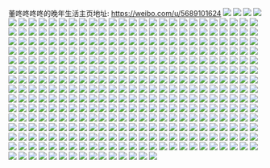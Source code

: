 董咚咚咚咚的晚年生活主页地址: https://weibo.com/u/5689101624 
![](https://wx4.sinaimg.cn/mw2000/006d0TdCly1h90rtd1iqdj32bg340hdv.jpg) 
![](https://wx4.sinaimg.cn/mw2000/006d0TdCly1h90rt6ssktj32c03404qs.jpg) 
![](https://wx4.sinaimg.cn/mw2000/006d0TdCly1h90ru04loxj32c03407wj.jpg) 
![](https://wx4.sinaimg.cn/mw2000/006d0TdCly1h90rtgfsg6j32d035cqv7.jpg) 
![](https://wx4.sinaimg.cn/mw2000/006d0TdCly1h90rtkjqp5j32c03401l1.jpg) 
![](https://wx4.sinaimg.cn/mw2000/006d0TdCly1h90rtp6ncnj32c0340e83.jpg) 
![](https://wx4.sinaimg.cn/mw2000/006d0TdCly1h8xc2j6lstj30u0140dpm.jpg) 
![](https://wx4.sinaimg.cn/mw2000/006d0TdCly1h8xc2ltqsgj30u0140drj.jpg) 
![](https://wx4.sinaimg.cn/mw2000/006d0TdCly1h8xc2oa3v7j30u014aaka.jpg) 
![](https://wx4.sinaimg.cn/mw2000/006d0TdCly1h8xc2udw3hj30u0140thd.jpg) 
![](https://wx4.sinaimg.cn/mw2000/006d0TdCly1h8e4ky6iigj30u01hc13l.jpg) 
![](https://wx4.sinaimg.cn/mw2000/006d0TdCly1h7zz22ar96j30u01hcak2.jpg) 
![](https://wx4.sinaimg.cn/mw2000/006d0TdCly1h7wac0k10sj30u01hcnaq.jpg) 
![](https://wx4.sinaimg.cn/mw2000/006d0TdCly1h6l8coygzzj30my0o6q65.jpg) 
![](https://wx4.sinaimg.cn/mw2000/006d0TdCly1h6jsp7yjtkj30pl0a7gmw.jpg) 
![](https://wx4.sinaimg.cn/mw2000/006d0TdCly1h6jsp7mgtkj30s30e1q4e.jpg) 
![](https://wx4.sinaimg.cn/mw2000/006d0TdCly1h6dh3ia4bbj30gr0fttc8.jpg) 
![](https://wx4.sinaimg.cn/mw2000/006d0TdCly1h6dh3mez3uj30jg0heweo.jpg) 
![](https://wx4.sinaimg.cn/mw2000/006d0TdCly1h62das204bj30u01hcgzb.jpg) 
![](https://wx4.sinaimg.cn/mw2000/006d0TdCly1h5qv828cnmj30u0140443.jpg) 
![](https://wx4.sinaimg.cn/mw2000/006d0TdCly1h5qv7y08utj30u00u0q7w.jpg) 
![](https://wx4.sinaimg.cn/mw2000/006d0TdCly1h4ivww5db6j30u01hcqc3.jpg) 
![](https://wx4.sinaimg.cn/mw2000/006d0TdCly1h4g52qir64j30n01dsk8h.jpg) 
![](https://wx4.sinaimg.cn/mw2000/006d0TdCly1h3w2jp72zsj30v115daeu.jpg) 
![](https://wx4.sinaimg.cn/mw2000/006d0TdCly1h3w2lhcdkzj31hc0u07pi.jpg) 
![](https://wx4.sinaimg.cn/mw2000/006d0TdCly1h3w2jou9m3j30u01hck02.jpg) 
![](https://wx4.sinaimg.cn/mw2000/006d0TdCly1h2ndp1p317j31dc110ahz.jpg) 
![](https://wx4.sinaimg.cn/mw2000/006d0TdCly1h2ndp1fhynj31400u0k80.jpg) 
![](https://wx4.sinaimg.cn/mw2000/006d0TdCly1h2ndsm7jpkj33402c0x6r.jpg) 
![](https://wx4.sinaimg.cn/mw2000/006d0TdCly1h2ndzq0namj31400u0wk6.jpg) 
![](https://wx4.sinaimg.cn/mw2000/006d0TdCly1h2ndp277dkj31400u0gzt.jpg) 
![](https://wx4.sinaimg.cn/mw2000/006d0TdCly1h2ndwb8z14j30u00miwnk.jpg) 
![](https://wx4.sinaimg.cn/mw2000/006d0TdCly1h2ndsmw0gnj30qo0zkte4.jpg) 
![](https://wx4.sinaimg.cn/mw2000/006d0TdCly1h2ndp7g7tsj32801o01ky.jpg) 
![](https://wx4.sinaimg.cn/mw2000/006d0TdCly1h2ndp7xzfvj32801o0hdt.jpg) 
![](https://wx4.sinaimg.cn/mw2000/006d0TdCly1h2ndp98muwj32801o0x6p.jpg) 
![](https://wx4.sinaimg.cn/mw2000/006d0TdCly1h2ndp8ekmvj32801o0hdt.jpg) 
![](https://wx4.sinaimg.cn/mw2000/006d0TdCly1h2ndzqgfrej30mi0u0wlk.jpg) 
![](https://wx4.sinaimg.cn/mw2000/006d0TdCly1h2ndp2f4whj31400u0jx6.jpg) 
![](https://wx4.sinaimg.cn/mw2000/006d0TdCly1h2ndpv5u0aj31nw2oox6p.jpg) 
![](https://wx4.sinaimg.cn/mw2000/006d0TdCly1h2ndpwbk0nj334022ob2a.jpg) 
![](https://wx4.sinaimg.cn/mw2000/006d0TdCly1h2ndpwzpknj33402c0kjl.jpg) 
![](https://wx4.sinaimg.cn/mw2000/006d0TdCly1h24gs1vzetj30u01hc4av.jpg) 
![](https://wx4.sinaimg.cn/mw2000/006d0TdCly1h24gs9tzxgj31o02801kh.jpg) 
![](https://wx4.sinaimg.cn/mw2000/006d0TdCly1h1bu8v2vcmj30s21dvq8d.jpg) 
![](https://wx4.sinaimg.cn/mw2000/006d0TdCly1h14k18mad5j30u01hce3b.jpg) 
![](https://wx4.sinaimg.cn/mw2000/006d0TdCly1h110m5arndj31o0280x6p.jpg) 
![](https://wx4.sinaimg.cn/mw2000/006d0TdCly1h110m9xwt6j31hc0u0dvf.jpg) 
![](https://wx4.sinaimg.cn/mw2000/006d0TdCly1h110m6ryc8j32801o0npe.jpg) 
![](https://wx4.sinaimg.cn/mw2000/006d0TdCly1h110mcioxsj31o02807wh.jpg) 
![](https://wx4.sinaimg.cn/mw2000/006d0TdCly1h110n2hroxj31o02807wi.jpg) 
![](https://wx4.sinaimg.cn/mw2000/006d0TdCly1h110mbmjwpj31o0280b29.jpg) 
![](https://wx4.sinaimg.cn/mw2000/006d0TdCly1h110m91w59j32c0340kjn.jpg) 
![](https://wx4.sinaimg.cn/mw2000/006d0TdCly1h0wuqu58vaj30mz0b9my2.jpg) 
![](https://wx4.sinaimg.cn/mw2000/006d0TdCly1h0qtyeepupj32801o0h8k.jpg) 
![](https://wx4.sinaimg.cn/mw2000/006d0TdCly1h0qty5jy3ij32801o0hd8.jpg) 
![](https://wx4.sinaimg.cn/mw2000/006d0TdCly1h0qty0q1l9j31o0280b29.jpg) 
![](https://wx4.sinaimg.cn/mw2000/006d0TdCly1h0qty1qds1j31o0280npd.jpg) 
![](https://wx4.sinaimg.cn/mw2000/006d0TdCly1h0qty6jbubj32801o0npd.jpg) 
![](https://wx4.sinaimg.cn/mw2000/006d0TdCly1h0qty76sr7j32801o0e81.jpg) 
![](https://wx4.sinaimg.cn/mw2000/006d0TdCly1h0qty889raj32801o0qv5.jpg) 
![](https://wx4.sinaimg.cn/mw2000/006d0TdCly1h0qtyao7nuj31o0280npd.jpg) 
![](https://wx4.sinaimg.cn/mw2000/006d0TdCly1h0qtybe36uj31o0280kjl.jpg) 
![](https://wx4.sinaimg.cn/mw2000/006d0TdCly1h0qtydvtyej32801o0hdt.jpg) 
![](https://wx4.sinaimg.cn/mw2000/006d0TdCly1h0qty9mldej316o1im1kx.jpg) 
![](https://wx4.sinaimg.cn/mw2000/006d0TdCly1h0qtyczalfj31o0280npd.jpg) 
![](https://wx4.sinaimg.cn/mw2000/006d0TdCly1h0qty8ww40j31o0280u0x.jpg) 
![](https://wx4.sinaimg.cn/mw2000/006d0TdCly1h0qtyfj60aj31iz1h6nnx.jpg) 
![](https://wx4.sinaimg.cn/mw2000/006d0TdCly1h0qtyf1rq1j32801o04qp.jpg) 
![](https://wx4.sinaimg.cn/mw2000/006d0TdCly1h0qtxzzrfuj31o0280b29.jpg) 
![](https://wx4.sinaimg.cn/mw2000/006d0TdCly1h0qtyfzuc7j30zy0qzdmo.jpg) 
![](https://wx4.sinaimg.cn/mw2000/006d0TdCly1h02tq9mtlqj31hc0u0ncj.jpg) 
![](https://wx4.sinaimg.cn/mw2000/006d0TdCly1h02tqtqzruj32c0340u0z.jpg) 
![](https://wx4.sinaimg.cn/mw2000/006d0TdCly1gzy87j7khkj32801o0twy.jpg) 
![](https://wx4.sinaimg.cn/mw2000/006d0TdCly1gzy88buwo0j31o02801kx.jpg) 
![](https://wx4.sinaimg.cn/mw2000/006d0TdCly1gzy899kc73j32801o0hdt.jpg) 
![](https://wx4.sinaimg.cn/mw2000/006d0TdCly1gz4wkdbzkhj32ps1j0kjm.jpg) 
![](https://wx4.sinaimg.cn/mw2000/006d0TdCly1gz1gh9hk0fj30u01hcqdz.jpg) 
![](https://wx4.sinaimg.cn/mw2000/006d0TdCly1gyxbl1b6x2j30u01hc16d.jpg) 
![](https://wx4.sinaimg.cn/mw2000/006d0TdCly1gykcw4sb5kj33k02o0b2a.jpg) 
![](https://wx4.sinaimg.cn/mw2000/006d0TdCly1gykcv05tu5j31o0280u0x.jpg) 
![](https://wx4.sinaimg.cn/mw2000/006d0TdCly1gxxy4dc5z7j30u0140wmy.jpg) 
![](https://wx4.sinaimg.cn/mw2000/006d0TdCly1gxxy4ei47nj31400u0qc1.jpg) 
![](https://wx4.sinaimg.cn/mw2000/006d0TdCly1gxxy4cm9usj30u0140ai3.jpg) 
![](https://wx4.sinaimg.cn/mw2000/006d0TdCly1gxvnf5wv9zj31o02801kx.jpg) 
![](https://wx4.sinaimg.cn/mw2000/006d0TdCly1gxvnf6a2sfj30u01hcqck.jpg) 
![](https://wx4.sinaimg.cn/mw2000/006d0TdCly1gx1vix40taj336u26w7wi.jpg) 
![](https://wx4.sinaimg.cn/mw2000/006d0TdCly1gx1vj0grz0j32ls4mob2h.jpg) 
![](https://wx4.sinaimg.cn/mw2000/006d0TdCly1gx1viwb9xaj32kt47ku0x.jpg) 
![](https://wx4.sinaimg.cn/mw2000/006d0TdCly1gx1vjr9qggj32c0340qv6.jpg) 
![](https://wx4.sinaimg.cn/mw2000/006d0TdCly1gwts6x83pjj32c0340x6q.jpg) 
![](https://wx4.sinaimg.cn/mw2000/006d0TdCly1gwp31bcxcjj30u01hcap4.jpg) 
![](https://wx4.sinaimg.cn/mw2000/006d0TdCly1gw8pmx9e3dj32c02c0kjm.jpg) 
![](https://wx4.sinaimg.cn/mw2000/006d0TdCly1gw8pmzuqtsj30n01ds7wh.jpg) 
![](https://wx4.sinaimg.cn/mw2000/006d0TdCly1gw8pmw28kwj30n01ds7wh.jpg) 
![](https://wx4.sinaimg.cn/mw2000/006d0TdCly1gvky56477aj60k00zkgq202.jpg) 
![](https://wx4.sinaimg.cn/mw2000/006d0TdCly1gsl7fz44b3j32c02c0e82.jpg) 
![](https://wx4.sinaimg.cn/mw2000/006d0TdCly1gsl7g0n9tuj32c02c04qq.jpg) 
![](https://wx4.sinaimg.cn/mw2000/006d0TdCly1gsl7g2ivz2j32c02c0u0y.jpg) 
![](https://wx4.sinaimg.cn/mw2000/006d0TdCly1gsl7g5wdg4j32c02c0npd.jpg) 
![](https://wx4.sinaimg.cn/mw2000/006d0TdCly1gsl7g7kciwj32c03401kz.jpg) 
![](https://wx4.sinaimg.cn/mw2000/006d0TdCly1gsl7g8q47cj32c02c0x6p.jpg) 
![](https://wx4.sinaimg.cn/mw2000/006d0TdCly1gsl7gaavxkj33402c0qv5.jpg) 
![](https://wx4.sinaimg.cn/mw2000/006d0TdCly1gsl7gevc9kj32c0340x6t.jpg) 
![](https://wx4.sinaimg.cn/mw2000/006d0TdCly1gsl7fxpq43j32c03407wi.jpg) 
![](https://wx4.sinaimg.cn/mw2000/006d0TdCly1gsl7ggzglfj33402c0qv6.jpg) 
![](https://wx4.sinaimg.cn/mw2000/006d0TdCly1gsl7hmc3kej32c0340kjm.jpg) 
![](https://wx4.sinaimg.cn/mw2000/006d0TdCly1gsl7hnpxrjj32c03404qq.jpg) 
![](https://wx4.sinaimg.cn/mw2000/006d0TdCly1gsl7i9kwe3j32c0340b2a.jpg) 
![](https://wx4.sinaimg.cn/mw2000/006d0TdCly1gsl7ic6os7j32c0340kjm.jpg) 
![](https://wx4.sinaimg.cn/mw2000/006d0TdCly1gsl7idhhdoj32c0340u0x.jpg) 
![](https://wx4.sinaimg.cn/mw2000/006d0TdCly1gs2inzydgvj318q0p67tv.jpg) 
![](https://wx4.sinaimg.cn/mw2000/006d0TdCly1gs2inzicfcj30tz0mitsw.jpg) 
![](https://wx4.sinaimg.cn/mw2000/006d0TdCly1gry933atwkj30u01hc7js.jpg) 
![](https://wx4.sinaimg.cn/mw2000/006d0TdCly1gry934htutj32c02c01kx.jpg) 
![](https://wx4.sinaimg.cn/mw2000/006d0TdCly1gry932hjtej32c02c07wh.jpg) 
![](https://wx4.sinaimg.cn/mw2000/006d0TdCly1gry935b08fj30mi0miwve.jpg) 
![](https://wx4.sinaimg.cn/mw2000/006d0TdCly1gry9363771j33402c0tr8.jpg) 
![](https://wx4.sinaimg.cn/mw2000/006d0TdCly1gry938aoocj63402c0u0x02.jpg) 
![](https://wx4.sinaimg.cn/mw2000/006d0TdCly1gry933q43mj30u01hcnda.jpg) 
![](https://wx4.sinaimg.cn/mw2000/006d0TdCly1gry939kraoj32c02c01kx.jpg) 
![](https://wx4.sinaimg.cn/mw2000/006d0TdCly1gry93b3a8gj30u01hc7gd.jpg) 
![](https://wx4.sinaimg.cn/mw2000/006d0TdCly1grmp3p90lij30au01j3ya.jpg) 
![](https://wx4.sinaimg.cn/mw2000/006d0TdCly1grmp3p3tzhj30ad02vmx0.jpg) 
![](https://wx4.sinaimg.cn/mw2000/006d0TdCly1gqq6lfd8otj30u01hcqbg.jpg) 
![](https://wx4.sinaimg.cn/mw2000/006d0TdCly1gqq6lfud0aj30u0140ah5.jpg) 
![](https://wx4.sinaimg.cn/mw2000/006d0TdCly1gq22y48jgoj31400u0gsk.jpg) 
![](https://wx4.sinaimg.cn/mw2000/006d0TdCly1gq22y4lx3mj31400u0aet.jpg) 
![](https://wx4.sinaimg.cn/mw2000/006d0TdCly1gpo76nqwi3j30qo1n9432.jpg) 
![](https://wx4.sinaimg.cn/mw2000/006d0TdCly1gpo76or55rj30u0140qir.jpg) 
![](https://wx4.sinaimg.cn/mw2000/006d0TdCly1gpo76pnqhuj31400u07hn.jpg) 
![](https://wx4.sinaimg.cn/mw2000/006d0TdCly1gpo76s2ra6j31400u07fp.jpg) 
![](https://wx4.sinaimg.cn/mw2000/006d0TdCly1gp9779sl84j30u01400yq.jpg) 
![](https://wx4.sinaimg.cn/mw2000/006d0TdCly1gp977aofsbj30u00u04a6.jpg) 
![](https://wx4.sinaimg.cn/mw2000/006d0TdCly1gp977bf9n2j30u00u0qc7.jpg) 
![](https://wx4.sinaimg.cn/mw2000/006d0TdCly1gp977ca0z7j31400u0am0.jpg) 
![](https://wx4.sinaimg.cn/mw2000/006d0TdCly1gp977d3cw0j31400u04cd.jpg) 
![](https://wx4.sinaimg.cn/mw2000/006d0TdCly1gp977e3znuj31400u0gxk.jpg) 
![](https://wx4.sinaimg.cn/mw2000/006d0TdCly1gp977feqhdj31400u0144.jpg) 
![](https://wx4.sinaimg.cn/mw2000/006d0TdCly1gp977gco8ij30u01407cv.jpg) 
![](https://wx4.sinaimg.cn/mw2000/006d0TdCly1gp977hc9jpj30u0140tfp.jpg) 
![](https://wx4.sinaimg.cn/mw2000/006d0TdCly1gp977mp32fj30u0140wn0.jpg) 
![](https://wx4.sinaimg.cn/mw2000/006d0TdCly1gp977nyxorj30u01407ca.jpg) 
![](https://wx4.sinaimg.cn/mw2000/006d0TdCly1gp977orv5ij30u0140461.jpg) 
![](https://wx4.sinaimg.cn/mw2000/006d0TdCly1gp977phcfjj30u014044o.jpg) 
![](https://wx4.sinaimg.cn/mw2000/006d0TdCly1gp977uhvisj30u01407gz.jpg) 
![](https://wx4.sinaimg.cn/mw2000/006d0TdCly1gp977w3a4rj30u0140dn8.jpg) 
![](https://wx4.sinaimg.cn/mw2000/006d0TdCly1gp977x7hn4j30u0140tgx.jpg) 
![](https://wx4.sinaimg.cn/mw2000/006d0TdCly1gp977yk5qsj30u0140dr1.jpg) 
![](https://wx4.sinaimg.cn/mw2000/006d0TdCly1gp977zkfbgj30u0140qc8.jpg) 
![](https://wx4.sinaimg.cn/mw2000/006d0TdCly1gp0kszey19j32c0340npf.jpg) 
![](https://wx4.sinaimg.cn/mw2000/006d0TdCly1gp0ksx0q70j313s0n0twa.jpg) 
![](https://wx4.sinaimg.cn/mw2000/006d0TdCly1goxmho2gc3j32c02c0kjm.jpg) 
![](https://wx4.sinaimg.cn/mw2000/006d0TdCly1goxmhqanzmj32801o01ky.jpg) 
![](https://wx4.sinaimg.cn/mw2000/006d0TdCly1goxmhs6kouj32801o0kjn.jpg) 
![](https://wx4.sinaimg.cn/mw2000/006d0TdCly1goxmhws2u2j31o0280hdv.jpg) 
![](https://wx4.sinaimg.cn/mw2000/006d0TdCly1goxmhxsungj31o0280b2b.jpg) 
![](https://wx4.sinaimg.cn/mw2000/006d0TdCly1goxmhzfmmgj33402c0npe.jpg) 
![](https://wx4.sinaimg.cn/mw2000/006d0TdCly1goxmi1vfpvj32c0340qv5.jpg) 
![](https://wx4.sinaimg.cn/mw2000/006d0TdCly1goxmi4whaqj32c0340e84.jpg) 
![](https://wx4.sinaimg.cn/mw2000/006d0TdCly1goxmi7kqhej32c02c0u0x.jpg) 
![](https://wx4.sinaimg.cn/mw2000/006d0TdCly1goxmia7rnjj32c0340hdv.jpg) 
![](https://wx4.sinaimg.cn/mw2000/006d0TdCly1goxmic53qlj33402c0kjl.jpg) 
![](https://wx4.sinaimg.cn/mw2000/006d0TdCly1goxmieex7lj32c0340u0y.jpg) 
![](https://wx4.sinaimg.cn/mw2000/006d0TdCly1goxmig0peuj33402c0kjm.jpg) 
![](https://wx4.sinaimg.cn/mw2000/006d0TdCly1goxmhv487hj32c03401l0.jpg) 
![](https://wx4.sinaimg.cn/mw2000/006d0TdCly1goxmii9uexj32c03401kx.jpg) 
![](https://wx4.sinaimg.cn/mw2000/006d0TdCly1goxmij9v9fj30u0140wh6.jpg) 
![](https://wx4.sinaimg.cn/mw2000/006d0TdCly1goxmhnc9l1j30u0140te3.jpg) 
![](https://wx4.sinaimg.cn/mw2000/006d0TdCly1gorwlao6fyj32c02c01kx.jpg) 
![](https://wx4.sinaimg.cn/mw2000/006d0TdCly1gorwlcjy2aj32c02c01kx.jpg) 
![](https://wx4.sinaimg.cn/mw2000/006d0TdCly1gorwle9vk7j32c02c0axo.jpg) 
![](https://wx4.sinaimg.cn/mw2000/006d0TdCly1gorwlirkb1j32c02c0npd.jpg) 
![](https://wx4.sinaimg.cn/mw2000/006d0TdCly1gorwl7x9mdj32c03401kz.jpg) 
![](https://wx4.sinaimg.cn/mw2000/006d0TdCly1gorwlm1e7qj32c02c07wh.jpg) 
![](https://wx4.sinaimg.cn/mw2000/006d0TdCly1gorwlowpnbj32c02c0b29.jpg) 
![](https://wx4.sinaimg.cn/mw2000/006d0TdCly1gorwlqdnpaj30pp19qqc5.jpg) 
![](https://wx4.sinaimg.cn/mw2000/006d0TdCly1gorwlr6w2lj32c02c01gq.jpg) 
![](https://wx4.sinaimg.cn/mw2000/006d0TdCly1gorwltrs9ij32c02c04qp.jpg) 
![](https://wx4.sinaimg.cn/mw2000/006d0TdCly1gorwmdsc1pj32c02c0b29.jpg) 
![](https://wx4.sinaimg.cn/mw2000/006d0TdCly1gorwmi9ibcj32c0340b2a.jpg) 
![](https://wx4.sinaimg.cn/mw2000/006d0TdCly1gorwmjp5cqj31400u0gx0.jpg) 
![](https://wx4.sinaimg.cn/mw2000/006d0TdCly1gorwm9mv0rj32c0340hdt.jpg) 
![](https://wx4.sinaimg.cn/mw2000/006d0TdCly1gntu00cxfmj33402c04qq.jpg) 
![](https://wx4.sinaimg.cn/mw2000/006d0TdCly1gntu08m6hhj32c0340hdt.jpg) 
![](https://wx4.sinaimg.cn/mw2000/006d0TdCly1gnttzutu0fj32c0340kjl.jpg) 
![](https://wx4.sinaimg.cn/mw2000/006d0TdCly1gnmuiy3wgfj32c03401ky.jpg) 
![](https://wx4.sinaimg.cn/mw2000/006d0TdCly1gn93omqc12j30kb071q3p.jpg) 
![](https://wx4.sinaimg.cn/mw2000/006d0TdCly1gn93omjxykj30u00gytat.jpg) 
![](https://wx4.sinaimg.cn/mw2000/006d0TdCly1gn4ln5r08fj30k00zk0v5.jpg) 
![](https://wx4.sinaimg.cn/mw2000/006d0TdCly1gn05bjuln4j32c03401ia.jpg) 
![](https://wx4.sinaimg.cn/mw2000/006d0TdCly1gmy4k2g9rgj31400u0tg0.jpg) 
![](https://wx4.sinaimg.cn/mw2000/006d0TdCly1gmub1n8cwmj30c30fvq48.jpg) 
![](https://wx4.sinaimg.cn/mw2000/006d0TdCly1gm9st49gyuj30n04z01ky.jpg) 
![](https://wx4.sinaimg.cn/mw2000/006d0TdCly1gm9ssg81gxj30n0374dzo.jpg) 
![](https://wx4.sinaimg.cn/mw2000/006d0TdCly1gm9ssac0p3j30n03w44qp.jpg) 
![](https://wx4.sinaimg.cn/mw2000/006d0TdCly1gm9st8y76cj30n045mb29.jpg) 
![](https://wx4.sinaimg.cn/mw2000/006d0TdCgy1glt6hhy0mmj32bc2bckjn.jpg) 
![](https://wx4.sinaimg.cn/mw2000/006d0TdCgy1glt6hjrfssj31jk2bcu0x.jpg) 
![](https://wx4.sinaimg.cn/mw2000/006d0TdCgy1glt6hggi06j32c02c0x6p.jpg) 
![](https://wx4.sinaimg.cn/mw2000/006d0TdCgy1glt6hkxvvoj313u0tunpd.jpg) 
![](https://wx4.sinaimg.cn/mw2000/006d0TdCly1gljqo09i9mj31hc0u0k12.jpg) 
![](https://wx4.sinaimg.cn/mw2000/006d0TdCgy1glhb9l4nebj32c02c01ky.jpg) 
![](https://wx4.sinaimg.cn/mw2000/006d0TdCly1gl5ecz1jzlj32c02c0b2a.jpg) 
![](https://wx4.sinaimg.cn/mw2000/006d0TdCly1gl5ecx7818j32c02c0qv5.jpg) 
![](https://wx4.sinaimg.cn/mw2000/006d0TdCly1gl5edqcssdj32c02c0qv6.jpg) 
![](https://wx4.sinaimg.cn/mw2000/006d0TdCly1gl5edu5gvsj32c02c0kjl.jpg) 
![](https://wx4.sinaimg.cn/mw2000/006d0TdCly1gl5edy3klvj32c02c0b2a.jpg) 
![](https://wx4.sinaimg.cn/mw2000/006d0TdCly1gl5ee08pbxj32c02c07wi.jpg) 
![](https://wx4.sinaimg.cn/mw2000/006d0TdCly1gl5ee2s9w1j32c02c0u0x.jpg) 
![](https://wx4.sinaimg.cn/mw2000/006d0TdCgy1gkj3xg327oj32c02c0npd.jpg) 
![](https://wx4.sinaimg.cn/mw2000/006d0TdCgy1gkj3xgxvvzj32c02c0kjl.jpg) 
![](https://wx4.sinaimg.cn/mw2000/006d0TdCly1gk500o19cyj30k00zkq5o.jpg) 
![](https://wx4.sinaimg.cn/mw2000/006d0TdCly1gjw3znj7fgj30m80gen57.jpg) 
![](https://wx4.sinaimg.cn/mw2000/006d0TdCly1gjw4062k20j30n00l4dhi.jpg) 
![](https://wx4.sinaimg.cn/mw2000/006d0TdCly1gjw40ipinfj32801o0e81.jpg) 
![](https://wx4.sinaimg.cn/mw2000/006d0TdCly1gjw40jkzh8j32c0340hb9.jpg) 
![](https://wx4.sinaimg.cn/mw2000/006d0TdCly1gjw406m4nlj32c02c0npd.jpg) 
![](https://wx4.sinaimg.cn/mw2000/006d0TdCly1gjw407ecj2j32c02c01ky.jpg) 
![](https://wx4.sinaimg.cn/mw2000/006d0TdCly1gjtrbvfaiej30k00zkjup.jpg) 
![](https://wx4.sinaimg.cn/mw2000/006d0TdCly1gjtrcic20pj30k00zkwgg.jpg) 
![](https://wx4.sinaimg.cn/mw2000/006d0TdCly1gizeoziqwtj30u01hcnkr.jpg) 
![](https://wx4.sinaimg.cn/mw2000/006d0TdCly1gin0f1tjvej30k00zkmz9.jpg) 
![](https://wx4.sinaimg.cn/mw2000/006d0TdCgy1gibfcekn3fj33402c0u0y.jpg) 
![](https://wx4.sinaimg.cn/mw2000/006d0TdCgy1gibfcl3makj30u01hck29.jpg) 
![](https://wx4.sinaimg.cn/mw2000/006d0TdCgy1gibfccwoecj32c02c04qq.jpg) 
![](https://wx4.sinaimg.cn/mw2000/006d0TdCgy1gibfct4vkxj32c0340hdu.jpg) 
![](https://wx4.sinaimg.cn/mw2000/006d0TdCgy1gibfcgw95jj32c0340b2a.jpg) 
![](https://wx4.sinaimg.cn/mw2000/006d0TdCgy1gibfcs2umyj32c02c0x6p.jpg) 
![](https://wx4.sinaimg.cn/mw2000/006d0TdCgy1gibfcr1w1dj33402c0x6p.jpg) 
![](https://wx4.sinaimg.cn/mw2000/006d0TdCgy1gibfcml7d6j32c0340b29.jpg) 
![](https://wx4.sinaimg.cn/mw2000/006d0TdCgy1gibfcp5j1jj32c03404qq.jpg) 
![](https://wx4.sinaimg.cn/mw2000/006d0TdCgy1gi5j7kdh0lj32ds1sckjl.jpg) 
![](https://wx4.sinaimg.cn/mw2000/006d0TdCgy1gi5j7is3p0j31sc2dsu0x.jpg) 
![](https://wx4.sinaimg.cn/mw2000/006d0TdCgy1gi5j7l31v0j30a00dcabl.jpg) 
![](https://wx4.sinaimg.cn/mw2000/006d0TdCgy1gi27b6mc15j30u00u0q77.jpg) 
![](https://wx4.sinaimg.cn/mw2000/006d0TdCly1ghh41jdw45j30u00u0n1m.jpg) 
![](https://wx4.sinaimg.cn/mw2000/006d0TdCly1ghh41wesksj30u00u0jym.jpg) 
![](https://wx4.sinaimg.cn/mw2000/006d0TdCly1ghh41ntcqaj30u0140k08.jpg) 
![](https://wx4.sinaimg.cn/mw2000/006d0TdCly1ghh41rp655j30r31c5toc.jpg) 
![](https://wx4.sinaimg.cn/mw2000/006d0TdCly1ghh41v4ielj30u0140tsn.jpg) 
![](https://wx4.sinaimg.cn/mw2000/006d0TdCly1ghh41lrtsuj30u00u0wnt.jpg) 
![](https://wx4.sinaimg.cn/mw2000/006d0TdCly1ghh41y2y4hj30u0140qcd.jpg) 
![](https://wx4.sinaimg.cn/mw2000/006d0TdCly1ghh41z139ij30k00zkn1m.jpg) 
![](https://wx4.sinaimg.cn/mw2000/006d0TdCly1ghh420auroj30u0140tfy.jpg) 
![](https://wx4.sinaimg.cn/mw2000/006d0TdCly1ghh42279j9j319d0pjdpe.jpg) 
![](https://wx4.sinaimg.cn/mw2000/006d0TdCly1ghh423vaavj30u0140ak6.jpg) 
![](https://wx4.sinaimg.cn/mw2000/006d0TdCgy1ggwmf0xibcj30ku1qjtk8.jpg) 
![](https://wx4.sinaimg.cn/mw2000/006d0TdCgy1ggwmez3jkoj30u0190gqm.jpg) 
![](https://wx4.sinaimg.cn/mw2000/006d0TdCgy1ggwmezs9unj30u01vigz5.jpg) 
![](https://wx4.sinaimg.cn/mw2000/006d0TdCgy1ggwmf0ea4nj30ku1nqdqx.jpg) 
![](https://wx4.sinaimg.cn/mw2000/006d0TdCgy1gftbij3hvej30k00zkn0g.jpg) 
![](https://wx4.sinaimg.cn/mw2000/006d0TdCgy1gfe8okepqvj31400u016e.jpg) 
![](https://wx4.sinaimg.cn/mw2000/006d0TdCgy1gfe8okywyoj30u00u07ba.jpg) 
![](https://wx4.sinaimg.cn/mw2000/006d0TdCgy1gfe8olen6uj30u00u0aez.jpg) 
![](https://wx4.sinaimg.cn/mw2000/006d0TdCgy1gfe8oluh9dj30u00u0466.jpg) 
![](https://wx4.sinaimg.cn/mw2000/006d0TdCgy1gfe8om9746j30u00u0n58.jpg) 
![](https://wx4.sinaimg.cn/mw2000/006d0TdCgy1gfe8omlmybj30u00u043c.jpg) 
![](https://wx4.sinaimg.cn/mw2000/006d0TdCgy1gfe8onbbnqj30u00u0dlu.jpg) 
![](https://wx4.sinaimg.cn/mw2000/006d0TdCgy1gfe8onsnghj30u00u0aml.jpg) 
![](https://wx4.sinaimg.cn/mw2000/006d0TdCgy1gfe8ooxsppj30u00u0gsw.jpg) 
![](https://wx4.sinaimg.cn/mw2000/006d0TdCgy1gfe8opcw4tj30u00u0n4o.jpg) 
![](https://wx4.sinaimg.cn/mw2000/006d0TdCgy1gfe8opwe02j30t31fpwok.jpg) 
![](https://wx4.sinaimg.cn/mw2000/006d0TdCgy1gfe8oqpx9ij30u00u0qcl.jpg) 
![](https://wx4.sinaimg.cn/mw2000/006d0TdCly1gf86nm1fq9j30u00u0466.jpg) 
![](https://wx4.sinaimg.cn/mw2000/006d0TdCly1gf3t8dv21bj31400u0dr4.jpg) 
![](https://wx4.sinaimg.cn/mw2000/006d0TdCly1gf3t8eoq9hj30u00u0n7n.jpg) 
![](https://wx4.sinaimg.cn/mw2000/006d0TdCly1gf3t8fartlj30u00u0qdp.jpg) 
![](https://wx4.sinaimg.cn/mw2000/006d0TdCly1gf3t8fuitwj30u00u0jy9.jpg) 
![](https://wx4.sinaimg.cn/mw2000/006d0TdCly1gf3t8h1n4pj30u00u0jyu.jpg) 
![](https://wx4.sinaimg.cn/mw2000/006d0TdCly1gf3t8d544qj30u00u0wmy.jpg) 
![](https://wx4.sinaimg.cn/mw2000/006d0TdCgy1gefosvp8kgj30u00u045j.jpg) 
![](https://wx4.sinaimg.cn/mw2000/006d0TdCgy1ge8cgjpekdj30k00zk0wh.jpg) 
![](https://wx4.sinaimg.cn/mw2000/006d0TdCgy1gdvzlo9a2ij30u00u0grf.jpg) 
![](https://wx4.sinaimg.cn/mw2000/006d0TdCgy1gdvzlpfk5aj30u00u0wix.jpg) 
![](https://wx4.sinaimg.cn/mw2000/006d0TdCgy1gdn9mhyw6dj30u0140al2.jpg) 
![](https://wx4.sinaimg.cn/mw2000/006d0TdCgy1gdn9mjcvmxj30u0140kbz.jpg) 
![](https://wx4.sinaimg.cn/mw2000/006d0TdCgy1gdn9mn2id6j30u0140wyq.jpg) 
![](https://wx4.sinaimg.cn/mw2000/006d0TdCgy1gdn9mo2fyqj30u0140ndn.jpg) 
![](https://wx4.sinaimg.cn/mw2000/006d0TdCgy1gdn9moq3pcj30u00u0gtu.jpg) 
![](https://wx4.sinaimg.cn/mw2000/006d0TdCgy1gdn9mf77htj30u014012k.jpg) 
![](https://wx4.sinaimg.cn/mw2000/006d0TdCgy1gdn9mpeo22j30mi0u0td8.jpg) 
![](https://wx4.sinaimg.cn/mw2000/006d0TdCgy1gdn9np9ea8j30u0140qbx.jpg) 
![](https://wx4.sinaimg.cn/mw2000/006d0TdCgy1gdn9nq4i44j30ku1120ux.jpg) 
![](https://wx4.sinaimg.cn/mw2000/006d0TdCly1gclh0dcv93j30u0140asq.jpg) 
![](https://wx4.sinaimg.cn/mw2000/006d0TdCly1gclgz5a5odj30mi0u0dp1.jpg) 
![](https://wx4.sinaimg.cn/mw2000/006d0TdCly1gclgz50ztwj30u0140wvo.jpg) 
![](https://wx4.sinaimg.cn/mw2000/006d0TdCly1gclh0dr3jlj31400u014s.jpg) 
![](https://wx4.sinaimg.cn/mw2000/006d0TdCgy1gc7eqaycpdj30ra1cjn53.jpg) 
![](https://wx4.sinaimg.cn/mw2000/006d0TdCgy1gc6d8magpoj30u00u0q8e.jpg) 
![](https://wx4.sinaimg.cn/mw2000/006d0TdCgy1gc6d8mzfayj30s11dvn9o.jpg) 
![](https://wx4.sinaimg.cn/mw2000/006d0TdCly1gbhuet07m5j30u0140dsh.jpg) 
![](https://wx4.sinaimg.cn/mw2000/006d0TdCly1gbhuetw9ngj30u0140dwr.jpg) 
![](https://wx4.sinaimg.cn/mw2000/006d0TdCly1gbhuerosgrj30u0140qe8.jpg) 
![](https://wx4.sinaimg.cn/mw2000/006d0TdCly1gbhugnfpsej31400u0dmj.jpg) 
![](https://wx4.sinaimg.cn/mw2000/006d0TdCly1gbhugomm40j31400u0wti.jpg) 
![](https://wx4.sinaimg.cn/mw2000/006d0TdCly1gbdkfgmwbfj30u0140qe8.jpg) 
![](https://wx4.sinaimg.cn/mw2000/006d0TdCly1gbdkfddi6qj31400u0dsu.jpg) 
![](https://wx4.sinaimg.cn/mw2000/006d0TdCly1gbdkfjkkm6j31400u015n.jpg) 
![](https://wx4.sinaimg.cn/mw2000/006d0TdCly1gb3agtq90dj31400u0k2h.jpg) 
![](https://wx4.sinaimg.cn/mw2000/006d0TdCly1gb3agvj9dqj30u01407iz.jpg) 
![](https://wx4.sinaimg.cn/mw2000/006d0TdCly1gb3agwsjmqj30u0140tlj.jpg) 
![](https://wx4.sinaimg.cn/mw2000/006d0TdCly1gb3agycm3vj30u0140wmt.jpg) 
![](https://wx4.sinaimg.cn/mw2000/006d0TdCly1gaydug2jxxj30ku112nmz.jpg) 
![](https://wx4.sinaimg.cn/mw2000/006d0TdCly1gayduk757bj30ku1121ep.jpg) 
![](https://wx4.sinaimg.cn/mw2000/006d0TdCly1gaydua5xqmj30ku112tv2.jpg) 
![](https://wx4.sinaimg.cn/mw2000/006d0TdCly1gaxddhzpttj30u0140k2d.jpg) 
![](https://wx4.sinaimg.cn/mw2000/006d0TdCly1gagugoktacj30je0ek43y.jpg) 
![](https://wx4.sinaimg.cn/mw2000/006d0TdCly1g9z06n18k1j31400u048z.jpg) 
![](https://wx4.sinaimg.cn/mw2000/006d0TdCly1g97s1dogaaj312d0oytd4.jpg) 
![](https://wx4.sinaimg.cn/mw2000/006d0TdCly1g8rptkmbw7j30u00u0qce.jpg) 
![](https://wx4.sinaimg.cn/mw2000/006d0TdCly1g8o34pf3ryj31400u010b.jpg) 
![](https://wx4.sinaimg.cn/mw2000/006d0TdCly1g8o34q2qwxj31400u012d.jpg) 
![](https://wx4.sinaimg.cn/mw2000/006d0TdCly1g8o34omxmqj30u0140gxy.jpg) 
![](https://wx4.sinaimg.cn/mw2000/006d0TdCly1g8o34qo390j31400u0dqt.jpg) 
![](https://wx4.sinaimg.cn/mw2000/006d0TdCgy1g7nippfw89j32c03401kx.jpg) 
![](https://wx4.sinaimg.cn/mw2000/006d0TdCly1g7jrj7stzqj30u00u0wl0.jpg) 
![](https://wx4.sinaimg.cn/mw2000/006d0TdCly1g7jrj54jt7j30u00u0doi.jpg) 
![](https://wx4.sinaimg.cn/mw2000/006d0TdCly1g7jrj6nr8gj30u00u012l.jpg) 
![](https://wx4.sinaimg.cn/mw2000/006d0TdCly1g6rz4xqof8j31400u0k78.jpg) 
![](https://wx4.sinaimg.cn/mw2000/006d0TdCly1g6rz4b8ru7j31400u0qf4.jpg) 
![](https://wx4.sinaimg.cn/mw2000/006d0TdCly1g6rz4z5gbjj31400u0akb.jpg) 
![](https://wx4.sinaimg.cn/mw2000/006d0TdCgy1g6mhxvm4b8j32c0340x6p.jpg) 
![](https://wx4.sinaimg.cn/mw2000/006d0TdCgy1g6mhy0ei7cj32c02c0e81.jpg) 
![](https://wx4.sinaimg.cn/mw2000/006d0TdCgy1g6mhy30u5qj32c02c0hdt.jpg) 
![](https://wx4.sinaimg.cn/mw2000/006d0TdCly1g6c8863e4yj30u01407c3.jpg) 
![](https://wx4.sinaimg.cn/mw2000/006d0TdCly1g61v4atop8j30u0140454.jpg) 
![](https://wx4.sinaimg.cn/mw2000/006d0TdCgy1g45kykh9svj32c02c0e81.jpg) 
![](https://wx4.sinaimg.cn/mw2000/006d0TdCgy1g45kylhz1xj31400u01kx.jpg) 
![](https://wx4.sinaimg.cn/mw2000/006d0TdCgy1g3zkk3cwicj30t30xmk24.jpg) 
![](https://wx4.sinaimg.cn/mw2000/006d0TdCgy1g3zkj09w41j30u00u011n.jpg) 
![](https://wx4.sinaimg.cn/mw2000/006d0TdCgy1g3zkj5yo9fj30u00u0jxr.jpg) 
![](https://wx4.sinaimg.cn/mw2000/006d0TdCgy1g3zkjb4zjdj30u01hc7is.jpg) 
![](https://wx4.sinaimg.cn/mw2000/006d0TdCgy1g3zkm64zxqj30k00zkwgp.jpg) 
![](https://wx4.sinaimg.cn/mw2000/006d0TdCgy1g3rbikbf27j30ku1127wi.jpg) 
![](https://wx4.sinaimg.cn/mw2000/006d0TdCgy1g3rbilgk4mj30ku112e82.jpg) 
![](https://wx4.sinaimg.cn/mw2000/006d0TdCgy1g3rbimnu4vj30ku112x6p.jpg) 
![](https://wx4.sinaimg.cn/mw2000/006d0TdCly1g33cf4rywij30u0140wo1.jpg) 
![](https://wx4.sinaimg.cn/mw2000/006d0TdCly1g33cf55pi5j30u0140qii.jpg) 
![](https://wx4.sinaimg.cn/mw2000/006d0TdCly1g2zjxjxywrj30k00zkwhq.jpg) 
![](https://wx4.sinaimg.cn/mw2000/006d0TdCgy1g2oe6wqmbyj31ho1zk4qp.jpg) 
![](https://wx4.sinaimg.cn/mw2000/006d0TdCgy1g2oe6vq1rxj33402c01l0.jpg) 
![](https://wx4.sinaimg.cn/mw2000/006d0TdCgy1g2oe76dhb8j31ho1zk4qp.jpg) 
![](https://wx4.sinaimg.cn/mw2000/006d0TdCly1g2l13ib926j30u00u0afd.jpg) 
![](https://wx4.sinaimg.cn/mw2000/006d0TdCgy1g2jofv3fyxj30u01hck4p.jpg) 
![](https://wx4.sinaimg.cn/mw2000/006d0TdCly1g1jymip29fj30k00zkdkb.jpg) 
![](https://wx4.sinaimg.cn/mw2000/006d0TdCly1g1fc162720j30ku0xmdmf.jpg) 
![](https://wx4.sinaimg.cn/mw2000/006d0TdCgy1g16pa1mtumj32c02c0kjl.jpg) 
![](https://wx4.sinaimg.cn/mw2000/006d0TdCgy1g14yl56dpsj32c02c01kx.jpg) 
![](https://wx4.sinaimg.cn/mw2000/006d0TdCgy1g14ykd0yvsj32c02c0kjl.jpg) 
![](https://wx4.sinaimg.cn/mw2000/006d0TdCly1g12fp62ecsj30u00u00yu.jpg) 
![](https://wx4.sinaimg.cn/mw2000/006d0TdCly1fzunxi0bwzj30u00u0n4f.jpg) 
![](https://wx4.sinaimg.cn/mw2000/006d0TdCgy1fzmjeta1baj30u0140qep.jpg) 
![](https://wx4.sinaimg.cn/mw2000/006d0TdCly1fz3su0st1fj30zk0k0q8z.jpg) 
![](https://wx4.sinaimg.cn/mw2000/006d0TdCly1fyp7skvmg2j30tz13y0w9.jpg) 
![](https://wx4.sinaimg.cn/mw2000/006d0TdCgy1fwbln4x7oqj30qo0qo10c.jpg) 
![](https://wx4.sinaimg.cn/mw2000/006d0TdCgy1fwbln4b1mxj30qo0qon2f.jpg) 
![](https://wx4.sinaimg.cn/mw2000/006d0TdCgy1fwblnjoepjj30k00zk7b2.jpg) 
![](https://wx4.sinaimg.cn/mw2000/006d0TdCgy1fwblnj6qgqj30qo0qowk9.jpg) 
![](https://wx4.sinaimg.cn/mw2000/006d0TdCgy1fwblnk8b6qj30qo0qok09.jpg) 
![](https://wx4.sinaimg.cn/mw2000/006d0TdCgy1fwblnkshykj30zk0k0jxu.jpg) 
![](https://wx4.sinaimg.cn/mw2000/006d0TdCgy1fwblnljxqzj30qo0qogre.jpg) 
![](https://wx4.sinaimg.cn/mw2000/006d0TdCgy1fty1qgexe9j31ho1hoavm.jpg) 
![](https://wx4.sinaimg.cn/mw2000/006d0TdCgy1fty1qeu5eoj31ec0sbx6p.jpg) 
![](https://wx4.sinaimg.cn/mw2000/006d0TdCgy1fty1qgqzc5j30qo0zkwja.jpg) 
![](https://wx4.sinaimg.cn/mw2000/006d0TdCgy1ftvj1p1pchj30k00zk77k.jpg) 
![](https://wx4.sinaimg.cn/mw2000/006d0TdCgy1ftvj1pkh3mj30k00zkwgl.jpg) 
![](https://wx4.sinaimg.cn/mw2000/006d0TdCgy1ftjxq59tc2j30qo0qotc6.jpg) 
![](https://wx4.sinaimg.cn/mw2000/006d0TdCgy1fphtqushihj30qo0qoahy.jpg) 
